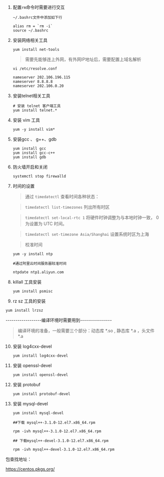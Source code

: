 1. 配置`rm`命令时需要进行交互
   ```
   ~/.bashrc文件中添加如下行

   alias rm = `rm -i`
   source ~/.bashrc
   ```
2. 安装网络相关工具
   ```
   yum install net-tools
   ```
   > 需要先能够连上外网，有外网IP地址后，需要配置上域名解析
   ```
   vi /etc/resolve.conf

   nameserver 202.106.196.115
   nameserver 8.8.8.8
   nameserver 202.106.0.20
   ```

3. 安装telnet相关工具
   ```
   # 安装 telnet 客户端工具
   yum install telnet.* 
   ```

4. 安装 vim 工具
   ```
   yum -y install vim*
   ```

5. 安装gcc 、 g++、gdb
   ```
   yum install gcc
   yum install gcc-c++
   yum install gdb
   ```
6. 防火墙开启和关闭
   ```
   systemctl stop firewalld
   ```
7. 时间的设置
   > 通过 `timedatectl` 查看时间各种状态：

   > `timedatectl list-timezones` 列出所有时区

   >`timedatectl set-local-rtc 1` 将硬件时钟调整为与本地时钟一致， 0  为设置为 UTC 时间。

   >`timedatectl set-timezone Asia/Shanghai` 设置系统时区为上海

   >校准时间
   ```
   yum -y install ntp

   #通过阿里云时间服务器较准时间
   
   ntpdate ntp1.aliyun.com
   ```

8. killall 工具安装
   ```
   yum install psmisc
   ```

9.  rz sz 工具的安装
   ```
   yum install lrzsz
   ```

------------------编译环境时需要用到----------------
> 编译环境的准备，一般需要三个部分：动态库 *.so , 静态库 *.a ，头文件 *.a 
10. 安装 log4cxx-devel 
    ```
    yum install log4cxx-devel
    ```

11. 安装 openssl-devel
    ```
    yum install openssl-devel
    ```
12. 安装 protobuf
    ```
    yum install protobuf-devel
    ```
13. 安装 mysql-devel
    ```
    yum install mysql-devel

    ##下载 mysql++-3.1.0-12.el7.x86_64.rpm

    rpm -ivh mysql++-3.1.0-12.el7.x86_64.rpm

    ## 下载mysql++-devel-3.1.0-12.el7.x86_64.rpm 

    rpm -ivh mysql++-devel-3.1.0-12.el7.x86_64.rpm
    ```
包查找地址：

https://centos.pkgs.org/

